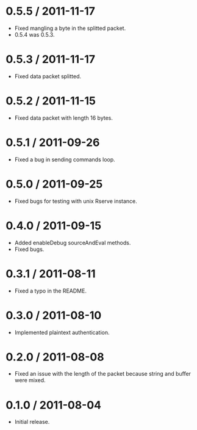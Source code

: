 0.5.5 / 2011-11-17
==================

* Fixed mangling a byte in the splitted packet.
* 0.5.4 was 0.5.3.

0.5.3 / 2011-11-17
==================

* Fixed data packet splitted.

0.5.2 / 2011-11-15
==================

* Fixed data packet with length 16 bytes.

0.5.1 / 2011-09-26
==================

* Fixed a bug in sending commands loop.

0.5.0 / 2011-09-25
==================

* Fixed bugs for testing with unix Rserve instance.

0.4.0 / 2011-09-15
==================

* Added enableDebug sourceAndEval methods.
* Fixed bugs.

0.3.1 / 2011-08-11
==================

* Fixed a typo in the README.

0.3.0 / 2011-08-10
==================

* Implemented plaintext authentication.

0.2.0 / 2011-08-08
==================

* Fixed an issue with the length of the packet because string and buffer were
mixed.

0.1.0 / 2011-08-04
==================

* Initial release.
